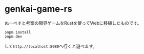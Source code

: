 # genkai-game-rs

ぬーべすと考案の限界ゲームをRustを使ってWebに移植したものです。

```
pnpm install
pnpm dev
```

して`http://localhost:8080`へ行くと遊べます。
